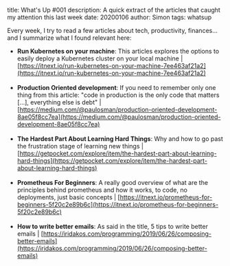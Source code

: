 title: What's Up #001
description: A quick extract of the articles that caught my attention this last week
date: 20200106
author: Simon
tags: whatsup

Every week, I try to read a few articles about tech, productivity, finances... and I summarize what I found relevant here:

* __Run Kubernetes on your machine__: This articles explores the options to easily deploy a Kubernetes cluster on your local machine | [https://itnext.io/run-kubernetes-on-your-machine-7ee463af21a2](https://itnext.io/run-kubernetes-on-your-machine-7ee463af21a2)
<br></br>
* __Production Oriented development__: If you need to remember only one thing from this article: "code in production is the only code that matters [...], everything else is debt" | [https://medium.com/@paulosman/production-oriented-development-8ae05f8cc7ea](https://medium.com/@paulosman/production-oriented-development-8ae05f8cc7ea)
<br></br>
* __The Hardest Part About Learning Hard Things__: Why and how to go past the frustration stage of learning new things | [https://getpocket.com/explore/item/the-hardest-part-about-learning-hard-things](https://getpocket.com/explore/item/the-hardest-part-about-learning-hard-things)
<br></br>
* __Prometheus For Beginners__: A really good overview of what are the principles behind prometheus and how it works, to code, no deployments, just basic concepts | [https://itnext.io/prometheus-for-beginners-5f20c2e89b6c](https://itnext.io/prometheus-for-beginners-5f20c2e89b6c)
<br></br>
* __How to write better emails__: As said in the title, 5 tips to write better emails | [https://iridakos.com/programming/2019/06/26/composing-better-emails](https://iridakos.com/programming/2019/06/26/composing-better-emails)
